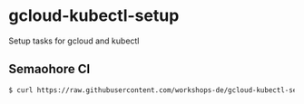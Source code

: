 # gcloud-kubectl-setup
Setup tasks for gcloud and kubectl

## Semaohore CI

```sh
$ curl https://raw.githubusercontent.com/workshops-de/gcloud-kubectl-setup/master/semaphore/setup.sh | sh
```
